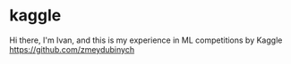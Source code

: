 # kaggle
Hi there, I'm Ivan, and this is my experience in ML competitions by Kaggle
https://github.com/zmeydubinych
